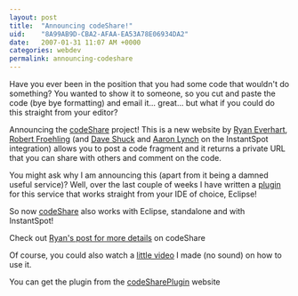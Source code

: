 ```yaml
---
layout: post
title:  "Announcing codeShare!"
uid:	"8A99AB9D-CBA2-AFAA-EA53A78E06934DA2"
date:   2007-01-31 11:07 AM +0000
categories: webdev
permalink: announcing-codeshare
---
```

Have you ever been in the position that you had some code that wouldn't do something? You wanted to show it to someone, so you cut and paste the code (bye bye formatting) and email it... great... but what if you could do this straight from your editor?


Announcing the <a href="http://codeshare.ulatu.com/">codeShare</a> project! This is a new website by <a href="http://ev.instantspot.com/blog/index.cfm">Ryan Everhart</a>, <a href="http://fro.instantspot.com">Robert Froehling</a> (and <a href="http://daveshuck.instantspot.com/blog/">Dave Shuck</a>  and <a href="http://ajlcom.instantspot.com/blog/">Aaron Lynch</a> on the InstantSpot integration) allows you to post a code fragment and it returns a private URL that you can share with others and comment on the code.

You might ask why I am announcing this (apart from it being a damned useful service)? Well, over the last couple of weeks I have written a <a href="http://code.google.com/p/codeshareplugin/">plugin</a> for this service that works straight from your IDE of choice, Eclipse!

So now <a href="http://codeshare.ulatu.com/">codeShare</a> also works with Eclipse, standalone and with InstantSpot! 

Check out <a href="http://ev.instantspot.com/blog/index.cfm/2007/1/31/codeShares-New-Home-and-New-Features">Ryan's post for more details</a> on codeShare


Of course, you could also watch a <a href="http://media.libsyn.com/media/markdrew/CodeShareDemo.mov" target="_blank">little video</a> I made (no sound) on how to use it.


You can get the plugin from the <a href="http://code.google.com/p/codeshareplugin/">codeSharePlugin</a> website